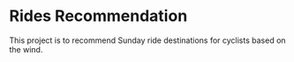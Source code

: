 # Rides Recommendation

This project is to recommend Sunday ride destinations for cyclists based on the wind.